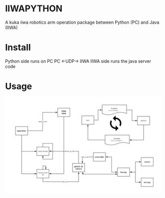 # IIWAPYTHON
A kuka iiwa robotics arm operation package between Python (PC) and Java (IIWA)


# Install

Python side runs on PC
PC <-UDP-> IIWA
IIWA side runs the java server code

# Usage
![Image of System Structure](https://github.com/E666GT/IIWAPYTHON/blob/master/python_interface.jpg)
